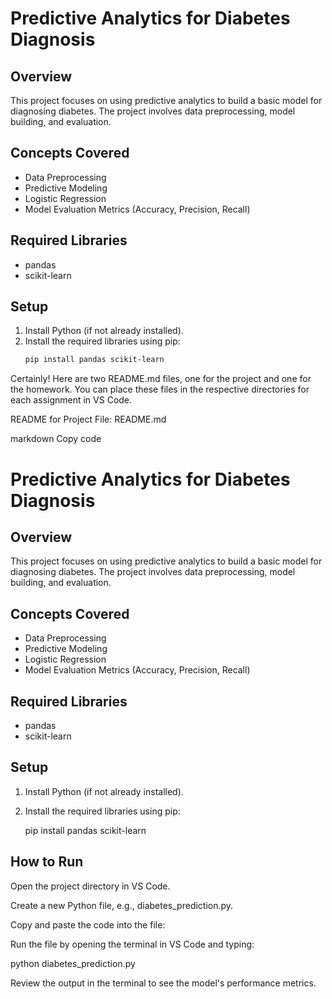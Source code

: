 # Predictive Analytics for Diabetes Diagnosis

## Overview
This project focuses on using predictive analytics to build a basic model for diagnosing diabetes. The project involves data preprocessing, model building, and evaluation.

## Concepts Covered
- Data Preprocessing
- Predictive Modeling
- Logistic Regression
- Model Evaluation Metrics (Accuracy, Precision, Recall)

## Required Libraries
- pandas
- scikit-learn

## Setup
1. Install Python (if not already installed).
2. Install the required libraries using pip:
   ```bash
   pip install pandas scikit-learn


Certainly! Here are two README.md files, one for the project and one for the homework. You can place these files in the respective directories for each assignment in VS Code.

README for Project
File: README.md

markdown
Copy code
# Predictive Analytics for Diabetes Diagnosis

## Overview
This project focuses on using predictive analytics to build a basic model for diagnosing diabetes. The project involves data preprocessing, model building, and evaluation.

## Concepts Covered
- Data Preprocessing
- Predictive Modeling
- Logistic Regression
- Model Evaluation Metrics (Accuracy, Precision, Recall)

## Required Libraries
- pandas
- scikit-learn

## Setup
1. Install Python (if not already installed).
2. Install the required libraries using pip:
   
   pip install pandas scikit-learn

## How to Run

Open the project directory in VS Code.

Create a new Python file, e.g., diabetes_prediction.py.

Copy and paste the code into the file:

Run the file by opening the terminal in VS Code and typing:

python diabetes_prediction.py

Review the output in the terminal to see the model's performance metrics.